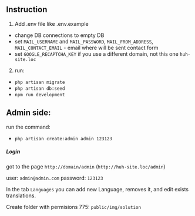 ## Instruction
1. Add .env file like .env.example
- change DB connections to empty DB
- set `MAIL_USERNAME` and `MAIL_PASSWORD`, `MAIL_FROM_ADDRESS`, `MAIL_CONTACT_EMAIL` - email where will be sent contact form
- set `GOOGLE_RECAPTCHA_KEY` if you use a different domain, not this one `huh-site.loc`

2. run:
 - `php artisan migrate`
 - `php artisan db:seed`
 - `npm run development`

## Admin side:
run the command:
 - `php artisan create:admin admin 123123`

##### Login
got to the page `http://domain/admin` (`http://huh-site.loc/admin`)

user: `admin@admin.com`
password: `123123`

In the tab `Languages` you can add new Language, removes it, and edit exists translations.

Create folder with permisions 775:
`public/img/solution`
